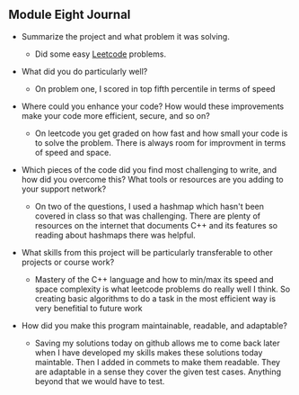 ## Module Eight Journal

- Summarize the project and what problem it was solving.
    - Did some easy [Leetcode](https://leetcode.com/) problems.

- What did you do particularly well?
    - On problem one, I scored in top fifth percentile in terms of speed

- Where could you enhance your code? How would these improvements make your code more efficient, secure, and so on?
    - On leetcode you get graded on how fast and how small your code is to solve the problem.  There is always room for improvment in terms of speed and space.

- Which pieces of the code did you find most challenging to write, and how did you overcome this? What tools or resources are you adding to your support network?
    - On two of the questions, I used a hashmap which hasn't been covered in class so that was challenging.  There are plenty of resources on the internet that documents C++ and its features so reading about hashmaps there was helpful.

- What skills from this project will be particularly transferable to other projects or course work?
    - Mastery of the C++ language and how to min/max its speed and space complexity is what leetcode problems do really well I think. So creating basic algorithms to do a task in the most efficient way is very benefitial to future work

- How did you make this program maintainable, readable, and adaptable?
    - Saving my solutions today on github allows me to come back later when I have developed my skills makes these solutions today maintable.  Then I added in commets to make them readable.  They are adaptable in a sense they cover the given test cases.  Anything beyond that we would have to test.